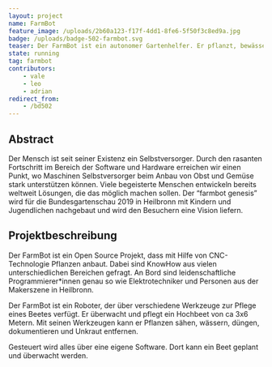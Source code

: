 ```yaml
---
layout: project
name: FarmBot
feature_image: /uploads/2b60a123-f17f-4dd1-8fe6-5f50f3c8ed9a.jpg
badge: /uploads/badge-502-farmbot.svg
teaser: Der FarmBot ist ein autonomer Gartenhelfer. Er pflanzt, bewässer und düngt ein Hochbeet. Auf der Bundesgartenschau in Heilbronn wird ein Prototyp ausgestellt sein und in Aktion zu begutachten.
state: running
tag: farmbot
contributors:
    - vale
    - leo
    - adrian
redirect_from:
    - /bd502
---
```


## Abstract

Der Mensch ist seit seiner Existenz ein Selbstversorger. Durch den rasanten Fortschritt im Bereich der Software und Hardware erreichen wir einen Punkt, wo Maschinen Selbstversorger beim Anbau von Obst und Gemüse stark unterstützen können. Viele begeisterte Menschen entwickeln bereits weltweit Lösungen, die das möglich machen sollen. Der “farmbot genesis” wird für die Bundesgartenschau 2019 in Heilbronn mit Kindern und Jugendlichen nachgebaut und wird den Besuchern eine Vision liefern.

## Projektbeschreibung

Der FarmBot ist ein Open Source Projekt, dass mit Hilfe von CNC-Technologie Pflanzen anbaut. Dabei sind KnowHow aus vielen unterschiedlichen Bereichen gefragt. An Bord sind leidenschaftliche Programmierer*innen genau so wie Elektrotechniker und Personen aus der Makerszene in Heilbronn.

Der FarmBot ist ein Roboter, der über verschiedene Werkzeuge zur Pflege eines Beetes verfügt. Er überwacht und pflegt ein Hochbeet von ca 3x6 Metern. 
Mit seinen Werkzeugen kann er Pflanzen sähen, wässern, düngen, dokumentieren und Unkraut entfernen.

Gesteuert wird alles über eine eigene Software. Dort kann ein Beet geplant und überwacht werden. 
